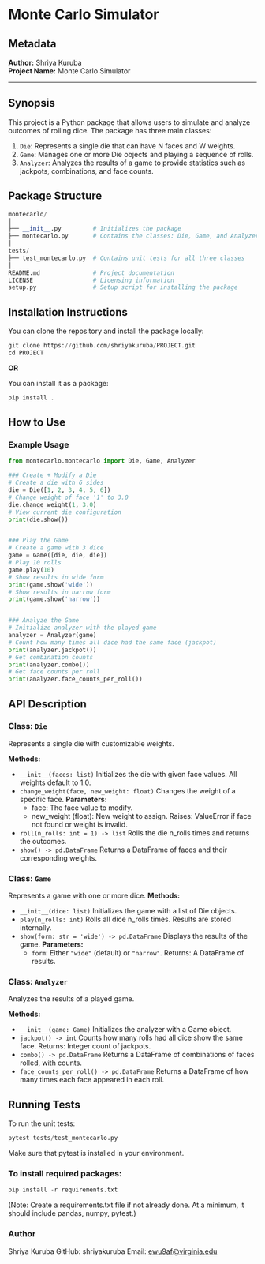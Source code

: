 # Monte Carlo Simulator

## Metadata
**Author:** Shriya Kuruba  
**Project Name:** Monte Carlo Simulator  

---

## Synopsis
This project is a Python package that allows users to simulate and analyze outcomes of rolling dice. The package has three main classes:
1. ```Die```: Represents a single die that can have N faces and W weights.
2. ```Game```: Manages one or more Die objects and playing a sequence of rolls.
3. ```Analyzer```: Analyzes the results of a game to provide statistics such as jackpots, combinations, and face counts.

## Package Structure
```python
montecarlo/
│
├── __init__.py         # Initializes the package
├── montecarlo.py       # Contains the classes: Die, Game, and Analyzer
│
tests/
├── test_montecarlo.py  # Contains unit tests for all three classes
│
README.md               # Project documentation
LICENSE                 # Licensing information
setup.py                # Setup script for installing the package
```
## Installation Instructions
You can clone the repository and install the package locally:

```python
git clone https://github.com/shriyakuruba/PROJECT.git
cd PROJECT
```
**OR**

You can install it as a package:

```python
pip install .
```

## How to Use
### Example Usage
```python
from montecarlo.montecarlo import Die, Game, Analyzer

### Create + Modify a Die
# Create a die with 6 sides
die = Die([1, 2, 3, 4, 5, 6])
# Change weight of face '1' to 3.0
die.change_weight(1, 3.0)
# View current die configuration
print(die.show())


### Play the Game
# Create a game with 3 dice
game = Game([die, die, die])
# Play 10 rolls
game.play(10)
# Show results in wide form
print(game.show('wide'))
# Show results in narrow form
print(game.show('narrow'))


### Analyze the Game
# Initialize analyzer with the played game
analyzer = Analyzer(game)
# Count how many times all dice had the same face (jackpot)
print(analyzer.jackpot())
# Get combination counts
print(analyzer.combo())
# Get face counts per roll
print(analyzer.face_counts_per_roll())
```

## API Description
### Class: ```Die```
Represents a single die with customizable weights.

**Methods:**
*  ```__init__(faces: list)```
    Initializes the die with given face values. All weights default to 1.0.
*  ```change_weight(face, new_weight: float)```
    Changes the weight of a specific face.
    **Parameters:**
    *  face: The face value to modify.
    *  new_weight (float): New weight to assign.
        Raises: ValueError if face not found or weight is invalid.
*  ```roll(n_rolls: int = 1) -> list```
    Rolls the die n_rolls times and returns the outcomes.
*  ```show() -> pd.DataFrame```
    Returns a DataFrame of faces and their corresponding weights.

### Class: ```Game```
Represents a game with one or more dice.
**Methods:**
*  ```__init__(dice: list)```
    Initializes the game with a list of Die objects.
*  ```play(n_rolls: int)```
    Rolls all dice n_rolls times. Results are stored internally.
*  ```show(form: str = 'wide') -> pd.DataFrame```
    Displays the results of the game.
    **Parameters:**
    *  ```form```: Either ```"wide"``` (default) or ```"narrow"```.
        Returns: A DataFrame of results.

### Class: ```Analyzer```
Analyzes the results of a played game.

**Methods:**
*  ```__init__(game: Game)```
    Initializes the analyzer with a Game object.
*  ```jackpot() -> int```
    Counts how many rolls had all dice show the same face.
    Returns: Integer count of jackpots.
*  ```combo() -> pd.DataFrame```
    Returns a DataFrame of combinations of faces rolled, with counts.
*  ```face_counts_per_roll() -> pd.DataFrame```
    Returns a DataFrame of how many times each face appeared in each roll.

## Running Tests
To run the unit tests:
```python
pytest tests/test_montecarlo.py
```
Make sure that pytest is installed in your environment.

### To install required packages:
```python
pip install -r requirements.txt
```

(Note: Create a requirements.txt file if not already done. At a minimum, it should include pandas, numpy, pytest.)

### Author
Shriya Kuruba
GitHub: shriyakuruba
Email: ewu9af@virginia.edu